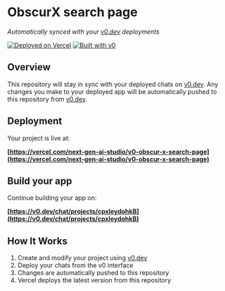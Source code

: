 # ObscurX search page

*Automatically synced with your [v0.dev](https://v0.dev) deployments*

[![Deployed on Vercel](https://img.shields.io/badge/Deployed%20on-Vercel-black?style=for-the-badge&logo=vercel)](https://vercel.com/next-gen-ai-studio/v0-obscur-x-search-page)
[![Built with v0](https://img.shields.io/badge/Built%20with-v0.dev-black?style=for-the-badge)](https://v0.dev/chat/projects/cpxleydohkB)

## Overview

This repository will stay in sync with your deployed chats on [v0.dev](https://v0.dev).
Any changes you make to your deployed app will be automatically pushed to this repository from [v0.dev](https://v0.dev).

## Deployment

Your project is live at:

**[https://vercel.com/next-gen-ai-studio/v0-obscur-x-search-page](https://vercel.com/next-gen-ai-studio/v0-obscur-x-search-page)**

## Build your app

Continue building your app on:

**[https://v0.dev/chat/projects/cpxleydohkB](https://v0.dev/chat/projects/cpxleydohkB)**

## How It Works

1. Create and modify your project using [v0.dev](https://v0.dev)
2. Deploy your chats from the v0 interface
3. Changes are automatically pushed to this repository
4. Vercel deploys the latest version from this repository